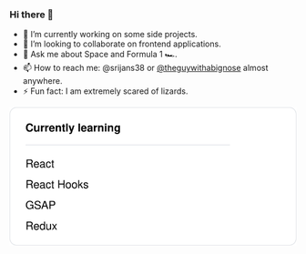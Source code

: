 ### Hi there 👋

- 🔭 I’m currently working on some side projects.
- 👯 I’m looking to collaborate on frontend applications.
- 💬 Ask me about Space and Formula 1 🏎️.
- 📫 How to reach me: @srijans38 or [@theguywithabignose](https://instagram.com/theguywithabignose) almost anywhere.
- ⚡ Fun fact: I am extremely scared of lizards.

<img align="left" src="https://www.github.com/srijans38/srijans38/raw/master/learning.svg" />
